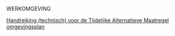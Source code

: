 WERKOMGEVING

[Handreiking (technisch) voor de Tijdelijke Alternatieve Maatregel omgevingsplan](https://geonovum.github.io/ROST/HRTAMomplan/)
